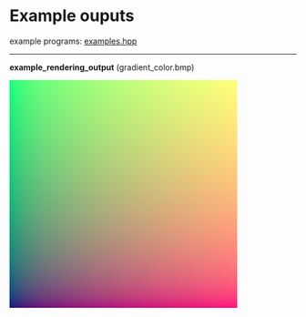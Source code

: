 # Example ouputs

example programs: [examples.hpp](https://github.com/nyasyamorina/nyasRayTracing/blob/master/examples.hpp)

---

**example_rendering_output** (gradient_color.bmp)

![image](https://raw.githubusercontent.com/nyasyamorina/nyasRayTracing/master/outputs/gradient_color.bmp)
